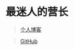 # 最迷人的营长

> [个人博客](https://blog.csdn.net/m0_37965018)


> [GitHub](https://github.com/Corefo/ "github")